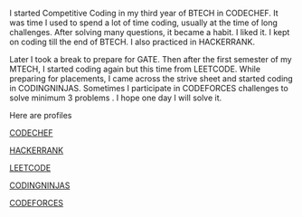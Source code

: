 
I started Competitive Coding in my third year of BTECH in CODECHEF. It was time I used to spend a lot of time coding, usually at the time of long challenges. 
After solving many questions, it became a habit. I liked it. I kept on coding till the end of BTECH. I also practiced in HACKERRANK. 

Later I took a break to prepare for GATE. Then after the first semester of my MTECH, I started coding again but this time from LEETCODE. While preparing for placements, I came 
across the strive sheet and started coding in CODINGNINJAS. Sometimes I participate in CODEFORCES challenges to solve minimum 3 problems . I hope one day I will solve it.

Here are profiles

[CODECHEF](https://www.codechef.com/users/hrushi2)

[HACKERRANK](https://www.hackerrank.com/hrushi2)

[LEETCODE](https://leetcode.com/Hrushi_2000/)

[CODINGNINJAS](https://www.codingninjas.com/studio/profile/Hrushi2)

[CODEFORCES](https://codeforces.com/profile/EHK2)

